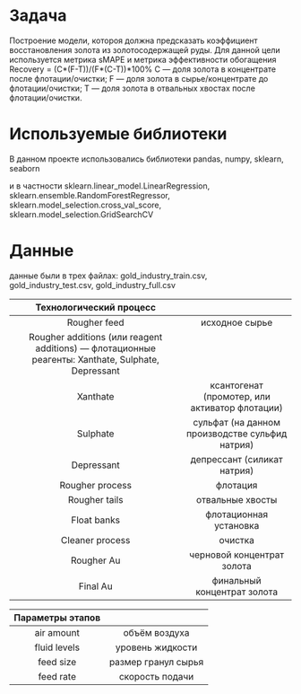 # Задача
Построение модели, котороя должна предсказать коэффициент восстановления золота из золотосодержащей руды. 
Для данной цели используется метрика sMAPE и метрика эффективности обогащения
Recovery = (C*(F-T))/(F*(C-T))*100%
C — доля золота в концентрате после флотации/очистки;
F — доля золота в сырье/концентрате до флотации/очистки;
T — доля золота в отвальных хвостах после флотации/очистки.

# Используемые библиотеки
В данном проекте использовались библиотеки pandas, numpy, sklearn, seaborn

и в частности sklearn.linear_model.LinearRegression, sklearn.ensemble.RandomForestRegressor, sklearn.model_selection.cross_val_score, sklearn.model_selection.GridSearchCV
# Данные
данные были в трех файлах: gold_industry_train.csv, gold_industry_test.csv, gold_industry_full.csv

|Технологический процесс||
| :--------------------: | :---------------------: |
|Rougher feed | исходное сырье|
|Rougher additions (или reagent additions) — флотационные реагенты: Xanthate, Sulphate, Depressant|
|Xanthate | ксантогенат (промотер, или активатор флотации)|
|Sulphate | сульфат (на данном производстве сульфид натрия)|
|Depressant | депрессант (силикат натрия)|
|Rougher process | флотация|
|Rougher tails | отвальные хвосты|
|Float banks | флотационная установка|
|Cleaner process | очистка|
|Rougher Au | черновой концентрат золота|
|Final Au | финальный концентрат золота|

|Параметры этапов||
| :--------------------: | :---------------------: |
|air amount | объём воздуха|
|fluid levels | уровень жидкости|
|feed size | размер гранул сырья|
|feed rate | скорость подачи|


